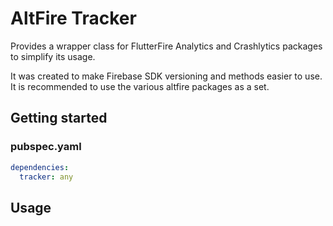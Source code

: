 # AltFire Tracker

Provides a wrapper class for FlutterFire Analytics and Crashlytics packages to simplify its usage.

It was created to make Firebase SDK versioning and methods easier to use.
It is recommended to use the various altfire packages as a set.

## Getting started

### pubspec.yaml

```yaml
dependencies:
  tracker: any
```

## Usage
